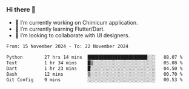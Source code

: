 ### Hi there 👋

<!--
**devcat37/devcat37** is a ✨ _special_ ✨ repository because its `README.md` (this file) appears on your GitHub profile.-->


- 🔭 I’m currently working on Chimicum application.
- 🌱 I’m currently learning Flutter/Dart.
- 👯 I’m looking to collaborate with UI designers.
<!-- - 🤔 I’m looking for help with ... -->

<!--START_SECTION:waka-->

```txt
From: 15 November 2024 - To: 22 November 2024

Python        27 hrs 14 mins  ██████████████████████░░░   88.07 %
Text          1 hr 34 mins    █▒░░░░░░░░░░░░░░░░░░░░░░░   05.08 %
Dart          1 hr 23 mins    █░░░░░░░░░░░░░░░░░░░░░░░░   04.50 %
Bash          12 mins         ▒░░░░░░░░░░░░░░░░░░░░░░░░   00.70 %
Git Config    9 mins          ░░░░░░░░░░░░░░░░░░░░░░░░░   00.53 %
```

<!--END_SECTION:waka-->
